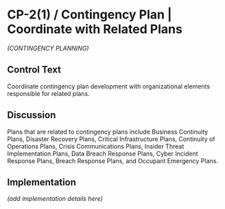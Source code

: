 # CP-2(1) / Contingency Plan | Coordinate with Related Plans

_(CONTINGENCY PLANNING)_

## Control Text

Coordinate contingency plan development with organizational elements responsible for related plans.

## Discussion

Plans that are related to contingency plans include Business Continuity Plans, Disaster Recovery Plans, Critical Infrastructure Plans, Continuity of Operations Plans, Crisis Communications Plans, Insider Threat Implementation Plans, Data Breach Response Plans, Cyber Incident Response Plans, Breach Response Plans, and Occupant Emergency Plans.

## Implementation

_(add implementation details here)_